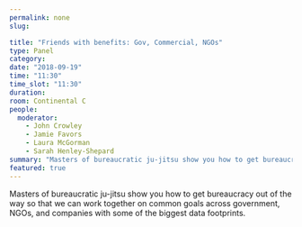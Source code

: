 ```yaml
---
permalink: none
slug:

title: "Friends with benefits: Gov, Commercial, NGOs"
type: Panel
category:
date: "2018-09-19"
time: "11:30"
time_slot: "11:30"
duration:
room: Continental C
people:
  moderator:
    - John Crowley
    - Jamie Favors
    - Laura McGorman
    - Sarah Henley-Shepard
summary: "Masters of bureaucratic ju-jitsu show you how to get bureaucracy out of the way so that we can work together on common goals across government, NGOs, and companies with some of the biggest data footprints."
featured: true
---
```

Masters of bureaucratic ju-jitsu show you how to get bureaucracy out of the way so that we can work together on common goals across government, NGOs, and companies with some of the biggest data footprints.
